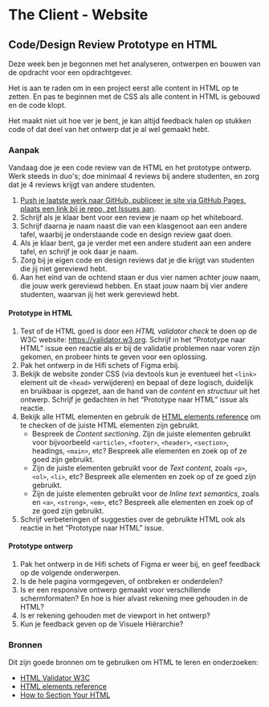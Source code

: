 # The Client - Website

## Code/Design Review Prototype en HTML

Deze week ben je begonnen met het analyseren, ontwerpen en bouwen van de opdracht voor een opdrachtgever. 

Het is aan te raden om in een project eerst alle content in HTML op te zetten. En pas te beginnen met de CSS als alle content in HTML is gebouwd en de code klopt.

Het maakt niet uit hoe ver je bent, je kan altijd feedback halen op stukken code of dat deel van het ontwerp dat je al wel gemaakt hebt. 



### Aanpak

Vandaag doe je een code review van de HTML en het prototype ontwerp. Werk steeds in duo's; doe minimaal 4 reviews bij andere studenten, en zorg dat je 4 reviews krijgt van andere studenten.

1. [Push je laatste werk naar GitHub, publiceer je site via GitHub Pages, plaats een link bij je repo, zet Issues aan](https://github.com/fdnd-task/the-client-website/blob/main/docs/prototyping.md#en-wat-nu-voor-komende-vrijdag).
2. Schrijf als je klaar bent voor een review je naam op het whiteboard. 
3. Schrijf daarna je naam naast die van een klasgenoot aan een andere tafel, waarbij je onderstaande code en design review gaat doen.
4. Als je klaar bent, ga je verder met een andere student aan een andere tafel, en schrijf je ook daar je naam.
5. Zorg bij je eigen code en design reviews dat je die krijgt van studenten die jij niet gereviewd hebt.
6. Aan het eind van de ochtend staan er dus vier namen achter jouw naam, die jouw werk gereviewd hebben. En staat jouw naam bij vier andere studenten, waarvan jij het werk gereviewd hebt.


#### Prototype in HTML

1. Test of de HTML goed is door een _HTML validator check_ te doen op de W3C website: https://validator.w3.org. Schrijf in het “Prototype naar HTML” issue een reactie als er bij de validatie problemen naar voren zijn gekomen, en probeer hints te geven voor een oplossing.
2. Pak het ontwerp in de Hifi schets of Figma erbij.
3. Bekijk de website zonder CSS (via devtools kun je eventueel het `<link>` element uit de `<head>` verwijderen) en bepaal of deze logisch, duidelijk en bruikbaar is opgezet, aan de hand van de _content_ en _structuur_ uit het ontwerp. Schrijf je gedachten in het “Prototype naar HTML” issue als reactie.
4. Bekijk alle HTML elementen en gebruik de [HTML elements reference](https://developer.mozilla.org/en-US/docs/Web/HTML/Element) om te checken of de juiste HTML elementen zijn gebruikt.
   - Bespreek de *Content sectioning*. Zijn de juiste elementen gebruikt voor bijvoorbeeld `<article>`, `<footer>`, `<header>`, `<section>`,  headings, `<main>`, etc? Bespreek alle elementen en zoek op of ze goed zijn gebruikt.
   - Zijn de juiste elementen gebruikt voor de *Text content*, zoals `<p>`, `<ol>`, `<li>`, etc? Bespreek alle elementen en zoek op of ze goed zijn gebruikt. 
   - Zijn de juiste elementen gebruikt voor de *Inline text semantics*, zoals  en `<a>`, `<strong>`, `<em>`, etc? Bespreek alle elementen en zoek op of ze goed zijn gebruikt. 
5. Schrijf verbeteringen of suggesties over de gebruikte HTML ook als reactie in het “Prototype naar HTML” issue.


#### Prototype ontwerp

1. Pak het ontwerp in de Hifi schets of Figma er weer bij, en geef feedback op de volgende onderwerpen.
2. Is de hele pagina vormgegeven, of ontbreken er onderdelen?
3. Is er een responsive ontwerp gemaakt voor verschillende schermformaten? En hoe is hier alvast rekening mee gehouden in de HTML?
4. Is er rekening gehouden met de viewport in het ontwerp?
5. Kun je feedback geven op de Visuele Hiërarchie?


### Bronnen

Dit zijn goede bronnen om te gebruiken om HTML te leren en onderzoeken: 

- [HTML Validator W3C](https://validator.w3.org)
- [HTML elements reference](https://developer.mozilla.org/en-US/docs/Web/HTML/Element)
- [How to Section Your HTML](https://css-tricks.com/how-to-section-your-html/)



